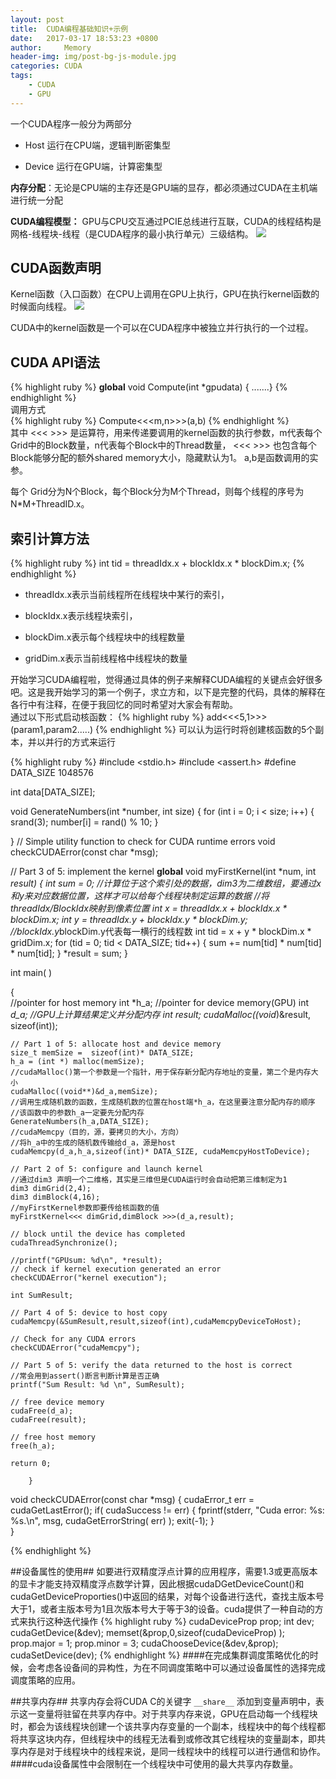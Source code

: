 ```yaml
---
layout: post
title:  CUDA编程基础知识+示例
date:   2017-03-17 18:53:23 +0800
author:     Memory
header-img: img/post-bg-js-module.jpg
categories: CUDA
tags:
    - CUDA
    - GPU
---
```

一个CUDA程序一般分为两部分


- Host 运行在CPU端，逻辑判断密集型


- Device 运行在GPU端，计算密集型


**内存分配**：无论是CPU端的主存还是GPU端的显存，都必须通过CUDA在主机端进行统一分配


**CUDA编程模型：**
GPU与CPU交互通过PCIE总线进行互联，CUDA的线程结构是网格-线程块-线程（是CUDA程序的最小执行单元）三级结构。
![](http://i.imgur.com/h43llVa.png)

## CUDA函数声明 ##
Kernel函数（入口函数）在CPU上调用在GPU上执行，GPU在执行kernel函数的时候面向线程。 
![](http://i.imgur.com/jdGG8hl.png)  

CUDA中的kernel函数是一个可以在CUDA程序中被独立并行执行的一个过程。
## CUDA API语法 ##
{% highlight ruby %}
__global__ void Compute(int *gpudata) { .......}
{% endhighlight %}  
调用方式    
{% highlight ruby %}
Compute<<<m,n>>>(a,b)
{% endhighlight %}  
其中 <<< >>> 是运算符，用来传递要调用的kernel函数的执行参数，m代表每个Grid中的Block数量，n代表每个Block中的Thread数量， <<< >>> 也包含每个Block能够分配的额外shared memory大小，隐藏默认为1。   a,b是函数调用的实参。   

每个	Grid分为N个Block，每个Block分为M个Thread，则每个线程的序号为 N*M+ThreadID.x。 
## 索引计算方法 ##
{% highlight ruby %}
int tid = threadIdx.x + blockIdx.x * blockDim.x;
{% endhighlight %}    


- threadIdx.x表示当前线程所在线程块中某行的索引，


- blockIdx.x表示线程块索引，


- blockDim.x表示每个线程块中的线程数量


- gridDim.x表示当前线程格中线程块的数量


开始学习CUDA编程啦，觉得通过具体的例子来解释CUDA编程的关键点会好很多吧。这是我开始学习的第一个例子，求立方和，以下是完整的代码，具体的解释在各行中有注释，在便于我回忆的同时希望对大家会有帮助。  
通过以下形式启动核函数：
   {% highlight ruby %} add<<<5,1>>>(param1,param2.....)  {% endhighlight %}
可以认为运行时将创建核函数的5个副本，并以并行的方式来运行

{% highlight ruby %}
#include <stdio.h>
#include <assert.h>
#define DATA_SIZE 1048576

int data[DATA_SIZE];

void GenerateNumbers(int *number, int size)
{
    for (int i = 0; i < size; i++) {
        srand(3);
        number[i] = rand() % 10;
    }

}
// Simple utility function to check for CUDA runtime errors
void checkCUDAError(const char *msg);

// Part 3 of 5: implement the kernel
__global__ void myFirstKernel(int *num, int *result)
{
    int sum = 0;
       //计算位于这个索引处的数据，dim3为二维数组，要通过x和y来对应数据位置，这样才可以给每个线程块制定运算的数据
       //将threadIdx/BlockIdx映射到像素位置
       int x = threadIdx.x + blockIdx.x * blockDim.x;
       int y = threadIdx.y + blockIdx.y * blockDim.y;
       //blockIdx.y*blockDim.y代表每一横行的线程数
       int tid = x + y * blockDim.x * gridDim.x;
        for (tid = 0; tid < DATA_SIZE; tid++) {
            sum += num[tid] * num[tid] * num[tid];
        }
        *result = sum;
}

int main( ) 

{    
    //pointer for host memory
    int *h_a; 
    //pointer for device memory(GPU)
    int *d_a;
    //GPU上计算结果定义并分配内存
    int *result;
    cudaMalloc((void**)&result, sizeof(int));

    // Part 1 of 5: allocate host and device memory
    size_t memSize =  sizeof(int)* DATA_SIZE;
    h_a = (int *) malloc(memSize);
    //cudaMalloc()第一个参数是一个指针，用于保存新分配内存地址的变量，第二个是内存大小
    cudaMalloc((void**)&d_a,memSize);
    //调用生成随机数的函数，生成随机数的位置在host端*h_a，在这里要注意分配内存的顺序
    //该函数中的参数h_a一定要先分配内存
    GenerateNumbers(h_a,DATA_SIZE);
    //cudaMemcpy（目的，源，要拷贝的大小，方向）
    //将h_a中的生成的随机数传输给d_a，源是host
    cudaMemcpy(d_a,h_a,sizeof(int)* DATA_SIZE, cudaMemcpyHostToDevice);

    // Part 2 of 5: configure and launch kernel
    //通过dim3 声明一个二维格，其实是三维但是CUDA运行时会自动把第三维制定为1
    dim3 dimGrid(2,4);
    dim3 dimBlock(4,16);
    //myFirstKernel参数即要传给核函数的值
    myFirstKernel<<< dimGrid,dimBlock >>>(d_a,result);

    // block until the device has completed
    cudaThreadSynchronize();

    //printf("GPUsum: %d\n", *result);
    // check if kernel execution generated an error
    checkCUDAError("kernel execution");

    int SumResult;

    // Part 4 of 5: device to host copy
    cudaMemcpy(&SumResult,result,sizeof(int),cudaMemcpyDeviceToHost);

    // Check for any CUDA errors
    checkCUDAError("cudaMemcpy");

    // Part 5 of 5: verify the data returned to the host is correct
    //常会用到assert()断言判断计算是否正确
    printf("Sum Result: %d \n", SumResult);

    // free device memory
    cudaFree(d_a);
    cudaFree(result);

    // free host memory
    free(h_a);

    return 0;

        }
void checkCUDAError(const char *msg)
{
    cudaError_t err = cudaGetLastError();
    if( cudaSuccess != err) 
    {
        fprintf(stderr, "Cuda error: %s: %s.\n", msg, cudaGetErrorString( err) );
        exit(-1);
    }                         
}

{% endhighlight %}

##设备属性的使用##
如要进行双精度浮点计算的应用程序，需要1.3或更高版本的显卡才能支持双精度浮点数学计算，因此根据cudaDGetDeviceCount()和cudaGetDeviceProporties()中返回的结果，对每个设备进行迭代，查找主版本号大于1，或者主版本号为1且次版本号大于等于3的设备。cuda提供了一种自动的方式来执行这种迭代操作
{% highlight ruby %}
cudaDeviceProp prop;
int dev;
cudaGetDevice(&dev);
memset(&prop,0,sizeof(cudaDeviceProp) );
prop.major = 1;
prop.minor = 3;
cudaChooseDevice(&dev,&prop);
cudaSetDevice(dev);
{% endhighlight %}
####在完成集群调度策略优化的时候，会考虑各设备间的异构性，为在不同调度策略中可以通过设备属性的选择完成调度策略的应用。

##共享内存##
共享内存会将CUDA C的关键字 `__share__` 添加到变量声明中，表示这一变量将驻留在共享内存中。对于共享内存来说，GPU在启动每一个线程块时，都会为该线程块创建一个该共享内存变量的一个副本，线程块中的每个线程都将共享这块内存，但线程块中的线程无法看到或修改其它线程块的变量副本，即共享内存是对于线程块中的线程来说，是同一线程块中的线程可以进行通信和协作。
####cuda设备属性中会限制在一个线程块中可使用的最大共享内存数量。

